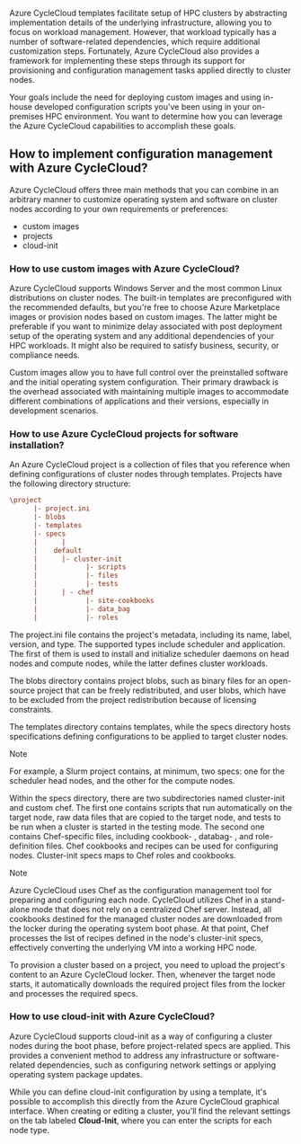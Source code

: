 Azure CycleCloud templates facilitate setup of HPC clusters by abstracting implementation details of the underlying infrastructure, allowing you to focus on workload management. However, that workload typically has a number of software-related dependencies, which require additional customization steps. Fortunately, Azure CycleCloud also provides a framework for implementing these steps through its support for provisioning and configuration management tasks applied directly to cluster nodes. 

Your goals include the need for deploying custom images and using in-house developed configuration scripts you've been using in your on-premises HPC environment. You want to determine how you can leverage the Azure CycleCloud capabilities to accomplish these goals.

## How to implement configuration management with Azure CycleCloud?

Azure CycleCloud offers three main methods that you can combine in an arbitrary manner to customize operating system and software on cluster nodes according to your own requirements or preferences:

- custom images
- projects
- cloud-init

### How to use custom images with Azure CycleCloud?

Azure CycleCloud supports Windows Server and the most common Linux distributions on cluster nodes. The built-in templates are preconfigured with the recommended defaults, but you're free to choose Azure Marketplace images or provision nodes based on custom images. The latter might be preferable if you want to minimize delay associated with post deployment setup of the operating system and any additional dependencies of your HPC workloads. It might also be required to satisfy business, security, or compliance needs.

Custom images allow you to have full control over the preinstalled software and the initial operating system configuration. Their primary drawback is the overhead associated with maintaining multiple images to accommodate different combinations of applications and their versions, especially in development scenarios.

### How to use Azure CycleCloud projects for software installation?

An Azure CycleCloud project is a collection of files that you reference when defining configurations of cluster nodes through templates. Projects have the following directory structure:

```ini
\project
      |- project.ini
      |- blobs
      |- templates
      |- specs
      |      | 
      |    default
      |      |- cluster-init
      |            |- scripts
      |            |- files
      |            |- tests
      |      | - chef
      |            |- site-cookbooks
      |            |- data_bag
      |            |- roles

```

The project.ini file contains the project's metadata, including its name, label, version, and type. The supported types include scheduler and application. The first of them is used to install and initialize scheduler daemons on head nodes and compute nodes, while the latter defines cluster workloads.

The blobs directory contains project blobs, such as binary files for an open-source project that can be freely redistributed, and user blobs, which have to be excluded from the project redistribution because of licensing constraints.

The templates directory contains templates, while the specs directory hosts specifications defining configurations to be applied to target cluster nodes. 

> [!NOTE]
> For example, a Slurm project contains, at minimum, two specs: one for the scheduler head nodes, and the other for the compute nodes.

Within the specs directory, there are two subdirectories named cluster-init and custom chef. The first one contains scripts that run automatically on the target node, raw data files that are copied to the target node, and tests to be run when a cluster is started in the testing mode. The second one contains Chef-specific files, including cookbook- , databag- , and role-definition files. Chef cookbooks and recipes can be used for configuring nodes. Cluster-init specs maps to Chef roles and cookbooks. 

> [!NOTE]
> Azure CycleCloud uses Chef as the configuration management tool for preparing and configuring each node. CycleCloud utilizes Chef in a stand-alone mode that does not rely on a centralized Chef server. Instead, all cookbooks destined for the managed cluster nodes are downloaded from the locker during the operating system boot phase. At that point, Chef processes the list of recipes defined in the node's cluster-init specs, effectively converting the underlying VM into a working HPC node.

To provision a cluster based on a project, you need to upload the project's content to an Azure CycleCloud locker. Then, whenever the target node starts, it automatically downloads the required project files from the locker and processes the required specs.

### How to use cloud-init with Azure CycleCloud?

Azure CycleCloud supports cloud-init as a way of configuring a cluster nodes during the boot phase, before project-related specs are applied. This provides a convenient method to address any infrastructure or software-related dependencies, such as configuring network settings or applying operating system package updates. 

While you can define cloud-init configuration by using a template, it's possible to accomplish this directly from the Azure CycleCloud graphical interface. When creating or editing a cluster, you'll find the relevant settings on the tab labeled **Cloud-Init**, where you can enter the scripts for each node type.
